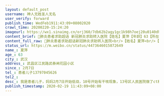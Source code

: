 ```yaml
---
layout: default_post
username: 神人无姓圣人无名
user_verify: forward
publish_time: WedFeb1911:43:09+08002020
crawl_time: 20200220-15:24:20
imageurl: https://wx1.sinaimg.cn/orj360/7db62b2agy1gc1k98h7oej20u0140dhc.jpg
content_brief: 肺炎患者求助超话 新冠肺炎求助转入医院【姓名】夏萍【年龄】63【所在城市】武汉【所在小区、社区】武昌区 江民路 武泰闸花园小区【患病时间】2月7日【联系方式】患者儿子 13797045626【其他紧急联系人】【病情描述】我是患者儿子，妈妈2月7日开始低烧，10号开始有干咳现象，13号区人民医院 ...全文
content_full_raw: 肺炎患者求助超话新冠肺炎求助转入医院<br/>【姓名】夏萍<br/>【年龄】63<br/>【所在城市】武汉<br/>【所在小区、社区】武昌区江民路武泰闸花园小区<br/>【患病时间】2月7日<br/>【联系方式】患者儿子13797045626<br/>【其他紧急联系人】<br/>【病情描述】我是患者儿子，妈妈2月7日开始低烧，10号开始有干咳现象，13号区人民医院做了ct和抽血确证为双肺感染，并同日收入武汉体育中心体育馆方舱医院。入院以来身体情况一直不好，从可以吃点东西到现在进食困难，咳嗽剧烈到呼吸困难，18日已经上了辅助呼吸的设备，我们跟方舱医院的医生护士联系，希望转到更有条件治疗的医院，目前还是没有收到回复。我们知道武汉医疗系统面临巨大的压力，也理解在一线救治医护人员的不易，在给医生提出申请后一直在安静的等待，病情刻不容缓，请政府相关部门、有关媒体<ahref='/n/央视新闻'>@央视新闻</a><ahref='/n/人民日报'>@人民日报</a><ahref='/n/长江日报'>@长江日报</a><ahref='/n/彭湃新闻'>@彭湃新闻</a>、有资源的好心人帮助及转发！感激不尽！<ahref='/n/卫健委'>@卫健委</a><ahref='/n/武汉热线'>@武汉热线</a><ahref='/n/协和医院'>@协和医院</a><ahref='/n/同济医院'>@同济医院</a>
status_url: https://m.weibo.cn/status/4473646015872649
name_: 夏萍
age_: 63
city_: 武汉
address_: 武昌区江民路武泰闸花园小区
since_: 2月7日
tel_: 患者儿子13797045626
tel2_: 
desc_: 我是患者儿子，妈妈2月7日开始低烧，10号开始有干咳现象，13号区人民医院做了ct和抽血确证为双肺感染，并同日收入武汉体育中心体育馆方舱医院。入院以来身体情况一直不好，从可以吃点东西到现在进食困难，咳嗽剧烈到呼吸困难，18日已经上了辅助呼吸的设备，我们跟方舱医院的医生护士联系，希望转到更有条件治疗的医院，目前还是没有收到回复。我们知道武汉医疗系统面临巨大的压力，也理解在一线救治医护人员的不易，在给医生提出申请后一直在安静的等待，病情刻不容缓，请政府相关部门、有关媒体<ahref='/n/央视新闻'>@央视新闻</a><ahref='/n/人民日报'>@人民日报</a><ahref='/n/长江日报'>@长江日报</a><ahref='/n/彭湃新闻'>@彭湃新闻</a>、有资源的好心人帮助及转发！感激不尽！<ahref='/n/卫健委'>@卫健委</a><ahref='/n/武汉热线'>@武汉热线</a><ahref='/n/协和医院'>@协和医院</a><ahref='/n/同济医院'>@同济医院</a>
publish_timestamp: 2020-02-19 11:43:09+08:00
---
```

